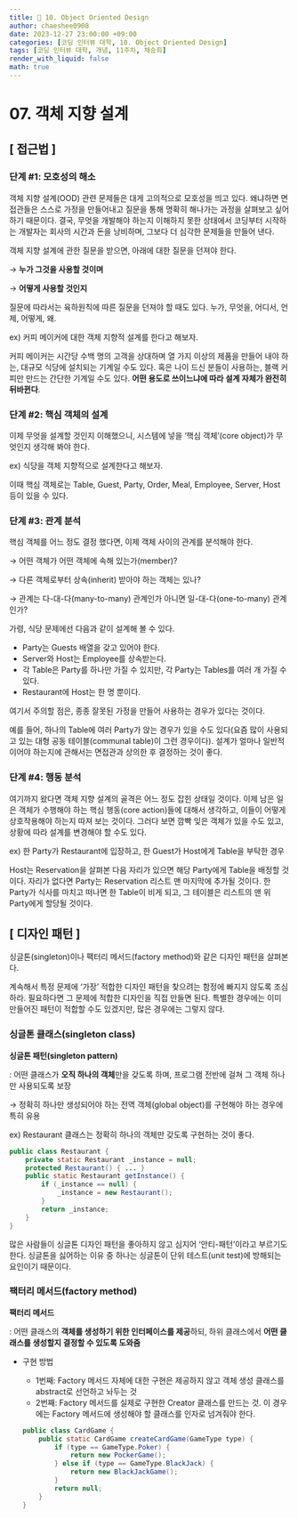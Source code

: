 ```yaml
---
title: 🐹 10. Object Oriented Design
author: chaeshee0908
date: 2023-12-27 23:00:00 +09:00
categories: [코딩 인터뷰 대학, 10. Object Oriented Design]
tags: [코딩 인터뷰 대학, 개념, 11주차, 채승희]
render_with_liquid: false
math: true
---
```


# 07. 객체 지향 설계

## [ 접근법 ]

### 단계 #1: 모호성의 해소

객체 지향 설계(OOD) 관련 문제들은 대게 고의적으로 모호성을 띄고 있다. 왜냐하면 면접관들은 스스로 가정을 만들어내고 질문을 통해 명확히 해나가는 과정을 살펴보고 싶어하기 때문이다. 결국, 무엇을 개발해야 하는지 이해하지 못한 상태에서 코딩부터 시작하는 개발자는 회사의 시간과 돈을 낭비하며, 그보다 더 심각한 문제들을 만들어 낸다. 

객체 지향 설계에 관한 질문을 받으면, 아래에 대한 질문을 던져야 한다. 

→ **누가 그것을 사용할 것이며**

→ **어떻게 사용할 것인지**

질문에 따라서는 육하원칙에 따른 질문을 던져야 할 때도 있다. 누가, 무엇을, 어디서, 언제, 어떻게, 왜.

ex) 커피 메이커에 대한 객체 지향적 설계를 한다고 해보자.

커피 메이커는 시간당 수백 명의 고객을 상대하며 열 가지 이상의 제품을 만들어 내야 하는, 대규모 식당에 설치되는 기계일 수도 있다. 혹은 나이 드신 분들이 사용하는, 블랙 커피만 만드는 간단한 기계일 수도 있다. **어떤 용도로 쓰이느냐에 따라 설계 자체가 완전히 뒤바뀐다**. 

### 단계 #2: 핵심 객체의 설계

이제 무엇을 설계할 것인지 이해했으니, 시스템에 넣을 ‘핵심 객체’(core object)가 무엇인지 생각해 봐야 한다. 

ex) 식당을 객체 지향적으로 설계한다고 해보자. 

이때 핵심 객체로는 Table, Guest, Party, Order, Meal, Employee, Server, Host 등이 있을 수 있다. 

### 단계 #3: 관계 분석

핵심 객체를 어느 정도 결정 했다면, 이제 객체 사이의 관계를 분석해야 한다. 

→ 어떤 객체가 어떤 객체에 속해 있는가(member)?

→ 다른 객체로부터 상속(inherit) 받아야 하는 객체는 있나?

→ 관계는 다-대-다(many-to-many) 관계인가 아니면 일-대-다(one-to-many) 관계인가?

가령, 식당 문제에선 다음과 같이 설계해 볼 수 있다. 

- Party는 Guests 배열을 갖고 있어야 한다.
- Server와 Host는 Employee를 상속받는다.
- 각 Table은 Party를 하나만 가질 수 있지만, 각 Party는 Tables를 여러 개 가질 수 있다.
- Restaurant에 Host는 한 명 뿐이다.

여기서 주의할 점은, 종종 잘못된 가정을 만들어 사용하는 경우가 있다는 것이다. 

예를 들어, 하나의 Table에 여러 Party가 앉는 경우가 있을 수도 있다(요즘 많이 사용되고 있는 대형 공동 테이블(communal table)이 그런 경우이다). 설계가 얼마나 일반적이어야 하는지에 관해서는 면접관과 상의한 후 결정하는 것이 좋다. 

### 단계 #4: 행동 분석

여기까지 왔다면 객체 지향 설계의 골격은 어느 정도 잡힌 상태일 것이다. 이제 남은 일은 객체가 수행해야 하는 핵심 행동(core action)들에 대해서 생각하고, 이들이 어떻게 상호작용해야 하는지 따져 보는 것이다. 그러다 보면 깜빡 잊은 객체가 있을 수도 있고, 상황에 따라 설계를 변경해야 할 수도 있다. 

ex) 한 Party가 Restaurant에 입장하고, 한 Guest가 Host에게 Table을 부탁한 경우

Host는 Reservation을 살펴본 다음 자리가 있으면 해당 Party에게 Table을 배정할 것이다. 자리가 없다면 Party는 Reservation 리스트 맨 마지막에 추가될 것이다. 한 Party가 식사를 마치고 떠나면 한 Table이 비게 되고, 그 테이블은 리스트의 맨 위 Party에게 할당될 것이다. 

## [ 디자인 패턴 ]

싱글톤(singleton)이나 팩터리 메서드(factory method)와 같은 디자인 패턴을 살펴본다. 

계속해서 특정 문제에 ‘가장’ 적합한 디자인 패턴을 찾으려는 함정에 빠지지 않도록 조심하라. 필요하다면 그 문제에 적합한 디자인을 직접 만들면 된다. 특별한 경우에는 이미 만들어진 패턴이 적합할 수도 있겠지만, 많은 경우에는 그렇지 않다. 

### 싱글톤 클래스(singleton class)

**싱글톤 패턴(singleton pattern)**

: 어떤 클래스가 **오직 하나의 객체**만을 갖도록 하며, 프로그램 전반에 걸쳐 그 객체 하나만 사용되도록 보장

→ 정확히 하나만 생성되어야 하는 전역 객체(global object)를 구현해야 하는 경우에 특히 유용

ex) Restaurant 클래스는 정확히 하나의 객체만 갖도록 구현하는 것이 좋다. 

```java
public class Restaurant {
    private static Restaurant _instance = null;
    protected Restaurant() { ... }
    public static Restaurant getInstance() {
        if (_instance == null) {
            _instance = new Restaurant();
        }
        return _instance;
    }
}
```

많은 사람들이 싱글톤 디자인 패턴을 좋아하지 않고 심지어 ‘안티-패턴’이라고 부르기도 한다. 싱글톤을 싫어하는 이유 중 하나는 싱글톤이 단위 테스트(unit test)에 방해되는 요인이기 때문이다. 

### 팩터리 메서드(factory method)

**팩터리 메서드**

: 어떤 클래스의 **객체를 생성하기 위한 인터페이스를 제공**하되, 하위 클래스에서 **어떤 클래스를 생성할지 결정할 수 있도록 도와줌** 

- 구현 방법
    - 1번째: Factory 메서드 자체에 대한 구현은 제공하지 않고 객체 생성 클래스를 abstract로 선언하고 놔두는 것
    - 2번째: Factory 메서드를 실제로 구현한 Creator 클래스를 만드는 것. 이 경우에는 Factory 메서드에 생성해야 할 클래스를 인자로 넘겨줘야 한다.
    
    ```java
    public class CardGame {
        public static CardGame createCardGame(GameType type) {
            if (type == GameType.Poker) {
                return new PockerGame();
            } else if (type == GameType.BlackJack) {
                return new BlackJackGame();
            }
            return null;
        }
    }
    ```